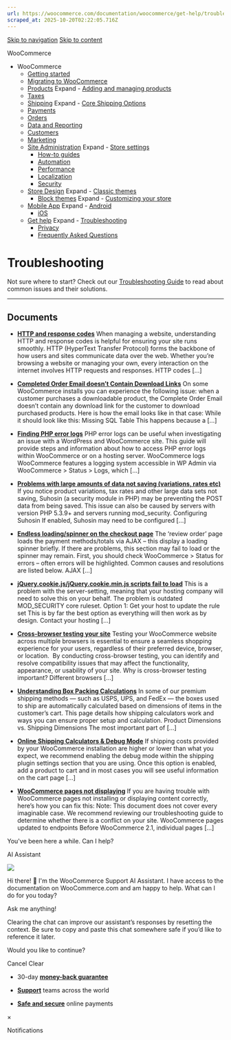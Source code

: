 ```yaml
---
url: https://woocommerce.com/documentation/woocommerce/get-help/troubleshooting-get-help/page/2
scraped_at: 2025-10-20T02:22:05.716Z
---
```


[Skip to navigation](https://woocommerce.com/documentation/woocommerce/get-help/troubleshooting-get-help/page/2/#main-navigation) [Skip to content](https://woocommerce.com/documentation/woocommerce/get-help/troubleshooting-get-help/page/2/#page)

WooCommerce

- WooCommerce
  - [Getting started](https://woocommerce.com/documentation/woocommerce/getting-started/ "Everything you’ll need to get your online store up and running. From installation to managing orders — our guides can help with configuring WooCommerce to work for your business.")
  - [Migrating to WooCommerce](https://woocommerce.com/documentation/woocommerce/migrating-to-woocommerce/ "Ready to switch platforms? Our migration guides help you confidently move your store to WooCommerce. Whether you're just exploring or already planning the transition, you'll find step-by-step resources to get set up, transfer your data, and unlock the flexibility and control that come with owning your store.")
  - [Products](https://woocommerce.com/documentation/woocommerce/core-products/ "Products") Expand    - [Adding and managing products](https://woocommerce.com/document/managing-products/ "Adding and managing products")
  - [Taxes](https://woocommerce.com/documentation/woocommerce/taxes/ "Taxes")
  - [Shipping](https://woocommerce.com/documentation/woocommerce/shipping/ "Shipping") Expand    - [Core Shipping Options](https://woocommerce.com/documentation/woocommerce/shipping/core-shipping-options/ "Core Shipping Options")
  - [Payments](https://woocommerce.com/documentation/woocommerce/payments/ "Payments")
  - [Orders](https://woocommerce.com/documentation/woocommerce/orders/ "Orders")
  - [Data and Reporting](https://woocommerce.com/documentation/woocommerce/data-reporting/ "Data and Reporting")
  - [Customers](https://woocommerce.com/documentation/woocommerce/customers/ "Customers")
  - [Marketing](https://woocommerce.com/documentation/woocommerce/marketing/ "Marketing")
  - [Site Administration](https://woocommerce.com/documentation/woocommerce/site-admin/ "Site Administration") Expand    - [Store settings](https://woocommerce.com/documentation/woocommerce/site-admin/store-settings/ "Store settings")
    - [How-to guides](https://woocommerce.com/documentation/woocommerce/site-admin/how-to/ "Helpful guides for your WooCommerce store.")
    - [Automation](https://woocommerce.com/documentation/woocommerce/site-admin/automation/ "Automation")
    - [Performance](https://woocommerce.com/documentation/woocommerce/site-admin/performance/ "Performance")
    - [Localization](https://woocommerce.com/documentation/woocommerce/site-admin/localization/ "Localization")
    - [Security](https://woocommerce.com/documentation/woocommerce/site-admin/security/ "Security")
  - [Store Design](https://woocommerce.com/documentation/woocommerce/store-design/ "Store Design") Expand    - [Classic themes](https://woocommerce.com/documentation/woocommerce/store-design/classic-themes/ "Classic themes")
    - [Block themes](https://woocommerce.com/documentation/woocommerce/store-design/block-themes-store-editing/ "Store Editing is a new paradigm for managing your store's design. Use this content to learn how the editor (and this system) works.") Expand      - [Customizing your store](https://woocommerce.com/documentation/woocommerce/store-design/block-themes-store-editing/customize-your-store/ "Check these guides for explanations on how to customize the different sections of your WooCommerce store. Note that many of these details only apply when your site is using a block theme.")
  - [Mobile App](https://woocommerce.com/documentation/woocommerce/mobile/ "Mobile App") Expand    - [Android](https://woocommerce.com/documentation/woocommerce/mobile/mobile-android/ "Android")
    - [iOS](https://woocommerce.com/documentation/woocommerce/mobile/mobile-ios/ "iOS")
  - [Get help](https://woocommerce.com/documentation/woocommerce/get-help/ "Get help with WooCommerce and WordPress by checking out our collection of guides, FAQs, and documentation.  Start here: our troubleshooting guide addresses some of the most common issues. You can also get help from your fellow merchants in the WooCommerce support forums.") Expand    - [Troubleshooting](https://woocommerce.com/documentation/woocommerce/get-help/troubleshooting-get-help/ "Not sure where to start? Check out our Troubleshooting Guide to read about common issues and their solutions.")
    - [Privacy](https://woocommerce.com/documentation/woocommerce/get-help/privacy/ "Information about what customer data may be collected and shared when a store uses extensions sold on WooCommerce.com. For information about your privacy when making purchases on WooCommerce.com, visit automattic.com/privacy.")
    - [Frequently Asked Questions](https://woocommerce.com/documentation/woocommerce/get-help/frequently-asked-questions/ "Frequently Asked Questions")

# Troubleshooting

Not sure where to start? Check out our [Troubleshooting Guide](https://woocommerce.com/document/woocommerce-self-service-guide/) to read about common issues and their solutions.

* * *

## Documents

- [**HTTP and response codes**](https://woocommerce.com/document/http-and-response-codes/)
When managing a website, understanding HTTP and response codes is helpful for ensuring your site runs smoothly. HTTP (HyperText Transfer Protocol) forms the backbone of how users and sites communicate data over the web. Whether you’re browsing a website or managing your own, every interaction on the internet involves HTTP requests and responses. HTTP codes \[…\]

- [**Completed Order Email doesn’t Contain Download Links**](https://woocommerce.com/document/completed-order-email-doesnt-contain-download-links/)
On some WooCommerce installs you can experience the following issue: when a customer purchases a downloadable product, the Complete Order Email doesn’t contain any download link for the customer to download purchased products. Here is how the email looks like in that case: While it should look like this: Missing SQL Table This happens because a \[…\]

- [**Finding PHP error logs**](https://woocommerce.com/document/finding-php-error-logs/)
PHP error logs can be useful when investigating an issue with a WordPress and WooCommerce site. This guide will provide steps and information about how to access PHP error logs within WooCommerce or on a hosting server. WooCommerce logs WooCommerce features a logging system accessible in WP Admin via WooCommerce > Status > Logs, which \[…\]

- [**Problems with large amounts of data not saving (variations, rates etc)**](https://woocommerce.com/document/problems-with-large-amounts-of-data-not-saving-variations-rates-etc/)
If you notice product variations, tax rates and other large data sets not saving, Suhosin (a security module in PHP) may be preventing the POST data from being saved. This issue can also be caused by servers with version PHP 5.3.9+ and servers running mod\_security. Configuring Suhosin If enabled, Suhosin may need to be configured \[…\]

- [**Endless loading/spinner on the checkout page**](https://woocommerce.com/document/endless-loadingspinner-on-the-checkout-page/)
The ‘review order’ page loads the payment methods/totals via AJAX – this display a loading spinner briefly. If there are problems, this section may fail to load or the spinner may remain. First, you should check WooCommerce > Status for errors – often errors will be highlighted. Common causes and resolutions are listed below. AJAX \[…\]

- [**jQuery.cookie.js/jQuery.cookie.min.js scripts fail to load**](https://woocommerce.com/document/jquery-cookie-fails-to-load/)
This is a problem with the server-setting, meaning that your hosting company will need to solve this on your behalf. The problem is outdated MOD\_SECURITY core ruleset. Option 1: Get your host to update the rule set This is by far the best option as everything will then work as by design. Contact your hosting \[…\]

- [**Cross-browser testing your site**](https://woocommerce.com/document/cross-browser-testing-your-site/)
Testing your WooCommerce website across multiple browsers is essential to ensure a seamless shopping experience for your users, regardless of their preferred device, browser, or location.  By conducting cross-browser testing, you can identify and resolve compatibility issues that may affect the functionality, appearance, or usability of your site. Why is cross-browser testing important? Different browsers \[…\]

- [**Understanding Box Packing Calculations**](https://woocommerce.com/document/understanding-box-packing-calculations/)
In some of our premium shipping methods — such as USPS, UPS, and FedEx — the boxes used to ship are automatically calculated based on dimensions of items in the customer’s cart. This page details how shipping calculators work and ways you can ensure proper setup and calculation. Product Dimensions vs. Shipping Dimensions The most important part of \[…\]

- [**Online Shipping Calculators & Debug Mode**](https://woocommerce.com/document/online-shipping-calculators-debug-mode/)
If shipping costs provided by your WooCommerce installation are higher or lower than what you expect, we recommend enabling the debug mode within the shipping plugin settings section that you are using. Once this option is enabled, add a product to cart and in most cases you will see useful information on the cart page \[…\]

- [**WooCommerce pages not displaying**](https://woocommerce.com/document/pages-not-displaying/)
If you are having trouble with WooCommerce pages not installing or displaying content correctly, here’s how you can fix this: Note: This document does not cover every imaginable case. We recommend reviewing our troubleshooting guide to determine whether there is a conflict on your site. WooCommerce pages updated to endpoints Before WooCommerce 2.1, individual pages \[…\]


You've been here a while. Can I help?

AI Assistant

![](https://woocommerce.com/wp-content/themes/woo/images/svg/support-chat-bot-avatar.svg)

Hi there! 👋 I'm the WooCommerce Support AI Assistant. I have access to the documentation on WooCommerce.com and am happy to help. What can I do for you today?

Ask me anything!

Clearing the chat can improve our assistant’s responses by resetting the context. Be sure to copy and paste this chat somewhere safe if you’d like to reference it later.

Would you like to continue?

Cancel
Clear

- 30-day **[money-back guarantee](https://woocommerce.com/refund-policy/)**

- **[Support](https://woocommerce.com/docs/)**
teams across the world

- **[Safe and secure](https://woocommerce.com/products/woopayments/)**
online payments

×

Notifications
